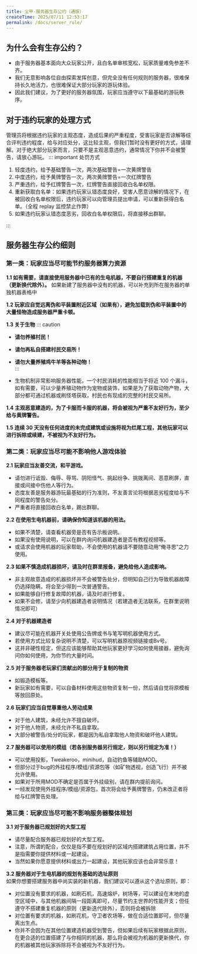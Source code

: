 ```yaml
---
title: 尘甲-服务器生存公约（通版）
createTime: 2025/07/11 12:53:17
permalink: /docs/server_rule/
---
```


## **为什么会有生存公约？**

- 由于服务器基本面向大众玩家公开，且白名单审核宽松，玩家质量难免参差不齐。
- 我们无意影响各位自由探索发挥创意，但完全没有任何规则的服务器，很难保持长久地活力，也很难保证大部分玩家的游玩体验。
- 因此我们建议，为了更好的服务器氛围，玩家应当遵守以下最基础的游玩秩序。

## **对于违约玩家的处理方式**

管理员将根据违约玩家的主观态度，造成后果的严重程度，受害玩家是否谅解等综合评判违约程度，给与对应处分，这比较主观，但我们暂时没有更好的方式，请理解。对于绝大部分玩家而言，只要不是主观恶意违约，通常情况下你并不会被警告，请放心游玩。
::: important 处罚方式

1. 轻度违约，给予基础警告一次，两次基础警告=一次黄牌警告
2. 中度违约，给予黄牌警告一次，两次黄牌警告=一次红牌警告
3. 严重违约，给予红牌警告一次，红牌警告直接回收白名单权限。
4. 重新获取白名单：如果违约玩家认错态度良好，受害人愿意谅解的情况下，在被回收白名单权限后，违约玩家可以向管理员提出申请，可以重新获得白名单。（全程 replay 监控禁止作弊）
5. 如果违约玩家认错态度恶劣，回收白名单权限后，将直接移出群聊。

:::

## **服务器生存公约细则**

### **第一类：玩家应当尽可能节约服务器算力资源**

**1.1 如有需要，请直接使用服务器中已有的生电机器，不要自行搭建重复的机器（更新换代除外）。**
如果新建了服务器中没有的机器，可以补充到所在服务器的单独机器表格中

**1.2 玩家应自觉远离伪和平装置附近区域（如果有），避免加载到伪和平装置中的大量怪物造成服务器严重卡顿。**  

**1.3 关于生物**
::: caution

- **请勿养殖村民！**

- **请勿再私自搭建村民交易所！**

- **请勿大量养殖鸡牛羊等各种动物！**  
  :::
- 生物机制非常影响服务器性能，一个村民消耗的性能相当于将近 100 个漏斗，如有需要，可以少量养殖动物作为宠物或装饰，如果是为了获取动物产物，大部分都可通过机器或刷怪塔获取，村民也有现成的完整的村民交易所。

**1.4 主观恶意建造的，为了卡服而卡服的机器，将会被视为严重不友好行为，至少给与黄牌警告。**

**1.5 连续 30 天没有任何进度的未完成建筑或设施将视为烂尾工程，其他玩家可以进行拆除或续建，不被视为不友好行为。**  

### **第二类：玩家应当尽可能不影响他人游戏体验**

**2.1 玩家应当友善交流，和平游戏。**  

- 请勿进行诋毁、侮辱、辱骂、阴阳怪气、挑起纷争、挑拨离间、恶意刷屏，直接或间接中伤他人等行为。  
- 态度友善是服务器游玩最基础的行为准则，不友善言论将根据恶劣程度给与不同程度的警告处分。  
- 严重者将直接回收白名单，踢出群聊。

**2.2 在使用生电机器前，请确保你知道该机器的用法。**  

- 如果不清楚，请查看机器旁是否有告示板说明。
- 如果没有使用说明，可以在群内询问机器建造者是否有教程视频等。  
- 或请求会使用机器的玩家帮助，不会使用的机器请不要随意动用“俺寻思”之力使用。

**2.3 如果不慎造成机器损坏，请及时在群里报备，避免给他人造成影响。**  

- 非主观故意造成的机器损坏并不会被警告处分，但明知自己行为导致机器故障仍选择隐瞒，将会至少得到一次普通警告。  
- 如果能够自行修复故障的机器，请及时进行修复。  
- 如果不会修，请至少向机器建造者说明情况（若建造者无法联系，在群里说明情况即可）

**2.4 对于机器建造者**  

- 建议尽可能在机器开关处使用公告牌或书与笔写明机器使用方式。  
- 若使用方式比较复杂说明不清楚，可以写明机器原视频链接或Bv号。  
- 这并非硬性规定，但这应该能够帮助其他玩家更好学习如何使用接器，避免询问你如何使用，为你节约大量时间。

**2.5 对于服务器老玩家们贡献出的部分用于复制的物资**  

- 如锻造模板等。  
- 新玩家如有需要，可以自备材料使用这些物资复制一份，然后请自觉将原模板等放回原处。

**2.6 玩家们应当自觉尊重他人劳动成果**  

- 对于他人建筑，未经允许不擅自破坏。  
- 对于他人物资，未经允许不私自拿取。  
- 大部分被警告/处分的玩家，都是因为私自拿取他人物资和破坏他人建筑。

**2.7 服务器可以使用的模组（若各别服务器另行规定，则以另行规定为准！）**  

- 可以使用投影，Tweakeroo，minihud，自动钓鱼等辅助MOD。  
- 但部分过于bug的外挂程序/模组/资源包等（如矿物透视，创造飞行）并不被允许使用。  
- 如果对于所用MOD不确定是否属于外挂级别，请在群内提前询问。  
- 一经发现使用外挂程序/模组/资源包，首次将会给予黄牌警告，仍未改正者将给与红牌警告处理。  

### **第三类：玩家应当尽可能不影响服务器整体规划**

**3.1 对于服务器已规划好的大型工程**  

- 请尽量配合服务器已规划好的大型工程。  
- 注意，所谓的配合，仅仅是指不要在规划好的区域内搭建建筑占用位置，并不是指需要你提供材料或一起建设。  
- 当然如果你愿意提供材料或出力一起建设，其他玩家应该也会非常乐意！  

**3.2 服务器对于生电机器的规划有基础的选址原则**  
如果你想要搭建服务器中尚实装的新机器，我们建议可以遵从这个选址原则，即：

- 对位置没有要求的机器，如刷石机，高速熔炉，树场等，可以建设在末地的虚空区域中，与其他机器间隔一段距离即可，尽量节约主世界的性能开支；但任遵守不搭建重复机器的原则（更新迭代除外），否则将会被拆除
- 对位置有要求的机器，如刷花机，守卫者农场等，做在合适位置即可，但尽量离出生点。
- 你并不会因为在其他位置建造机器受到警告，但如果后续有玩家根据此原则，在更合适的位置搭建了与你相同的机器，那么将会被视为机器的更新换代，你的机器被其他玩家拆除将不会被视为不友好行为。
